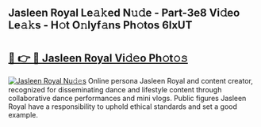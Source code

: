 ## Jasleen Royal Le𝚊𝚔ed N𝚞𝚍e - Part-3e8 Vi𝚍eo Le𝚊𝚔s - H𝚘t O𝚗lyf𝚊ns Ph𝚘tos 6lxUT

# <h2><a href="http://hf1unai.feru.top/?c=Jasleen+Royal">🔗 👉 🔴 Jasleen Royal Vi𝚍𝚎o Ph𝚘t𝚘𝚜</a></h2>

[![Jasleen Royal Nu𝚍𝚎s](https://i.imgur.com/0TWrTi3.gif)](http://hf1unai.feru.top/?c=Jasleen+Royal)
Online persona Jasleen Royal and content creator, recognized for disseminating dance and lifestyle content through collaborative dance performances and mini vlogs. Public figures Jasleen Royal have a responsibility to uphold ethical standards and set a good example. 
